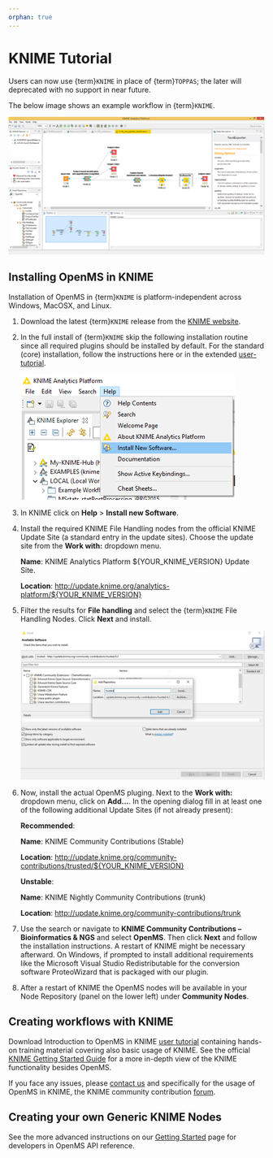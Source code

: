 ```yaml
---
orphan: true
---
```

KNIME Tutorial
==============

Users can now use {term}`KNIME` in place of {term}`TOPPAS`; the later will deprecated with no support in near future.

The below image shows an example workflow in {term}`KNIME`.

![](../../images/tutorials/knime/KNIME_screenshot.png)


## Installing OpenMS in KNIME

Installation of OpenMS in {term}`KNIME` is platform-independent across Windows, MacOSX, and Linux.

1. Download the latest {term}`KNIME` release from the [KNIME website](https://www.knime.com/).
2. In the full install of {term}`KNIME` skip the following installation routine since all required plugins should be
   installed by default. For the standard (core) installation, follow the instructions here or in the extended [user-tutorial]().

   ![](../../images/tutorials/knime/KNIME_Install.png)

3. In KNIME click on **Help** > **Install new Software**.
4. Install the required KNIME File Handling nodes from the official KNIME Update Site (a standard entry in the update
   sites). Choose the update site from the **Work with:** dropdown menu.


   **Name**: KNIME Analytics Platform ${YOUR_KNIME_VERSION} Update Site.

   **Location**: http://update.knime.org/analytics-platform/${YOUR_KNIME_VERSION}

5. Filter the results for **File handling** and select the {term}`KNIME` File Handling Nodes. Click **Next** and install.

   ![](../../images/tutorials/knime/KNIME_update_site.jpeg)

6. Now, install the actual OpenMS pluging. Next to the **Work with:** dropdown menu, click on **Add...**. In the opening
   dialog fill in at least one of the following additional Update Sites (if not already present):

   **Recommended**:

   **Name**: KNIME Community Contributions (Stable)

   **Location**: http://update.knime.org/community-contributions/trusted/${YOUR_KNIME_VERSION}

   **Unstable**:

   **Name**: KNIME Nightly Community Contributions (trunk)

   **Location**:  http://update.knime.org/community-contributions/trunk

7. Use the search or navigate to **KNIME Community Contributions – Bioinformatics & NGS** and select **OpenMS**. Then
   click **Next** and follow the installation instructions. A restart of KNIME might be necessary afterward. On Windows,
   if prompted to install additional requirements like the Microsoft Visual Studio Redistributable for the conversion
   software ProteoWizard that is packaged with our plugin.
8. After a restart of KNIME the OpenMS nodes will be available in your Node Repository (panel on the lower left) under
   **Community Nodes**.

## Creating workflows with KNIME

Download Introduction to OpenMS in KNIME [user tutorial](../../tutorials-and-quickstart-guides/openms-user-tutorial.md) containing hands-on training material covering also basic
usage of KNIME. See the official [KNIME Getting Started Guide](https://tech.knime.org/knime) for a more in-depth view of
the KNIME functionality besides OpenMS.

If you face any issues, please [contact us](../../quick-reference/contact-us.md) and specifically for the usage of OpenMS in KNIME, the
KNIME community contribution [forum](https://tech.knime.org/forum/openms).

## Creating your own Generic KNIME Nodes

See the more advanced instructions on our [Getting Started]() page for developers in OpenMS API reference.
